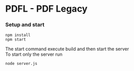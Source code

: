 # PDFL - PDF Legacy

### Setup and start
```shell
npm install
npm start
```
The start command execute build and then start the server<br/>
To start only the server run
```shell
node server.js
```

